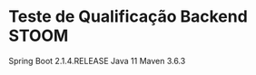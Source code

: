 Teste de Qualificação Backend STOOM
===================

Spring Boot 2.1.4.RELEASE
Java 11
Maven 3.6.3
